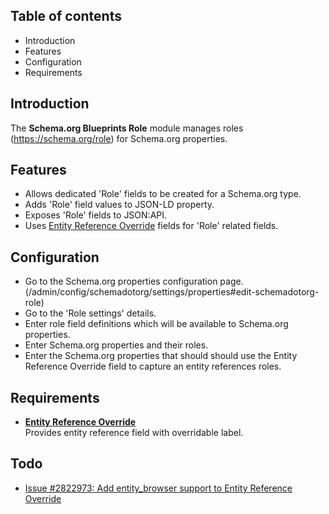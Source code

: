 Table of contents
-----------------

* Introduction
* Features
* Configuration
* Requirements

Introduction
------------

The **Schema.org Blueprints Role** module manages roles 
(https://schema.org/role) for Schema.org properties.


Features
--------

- Allows dedicated 'Role' fields to be created for a Schema.org type.
- Adds 'Role' field values to JSON-LD property.
- Exposes 'Role' fields to JSON:API.
- Uses [Entity Reference Override](https://www.drupal.org/project/entity_reference_override)
  fields for 'Role' related fields.


Configuration
-------------

- Go to the Schema.org properties configuration page.  
  (/admin/config/schemadotorg/settings/properties#edit-schemadotorg-role)
- Go to the 'Role settings' details.
- Enter role field definitions which will be available to Schema.org properties.
- Enter Schema.org properties and their roles.
- Enter the Schema.org properties that should should use the Entity Reference 
  Override field to capture an entity references roles.


Requirements
------------

- **[Entity Reference Override](https://www.drupal.org/project/entity_reference_override)**  
  Provides entity reference field with overridable label.


Todo
----

- [Issue #2822973: Add entity_browser support to Entity Reference Override](https://www.drupal.org/project/entity_reference_override/issues/2822973)
  
